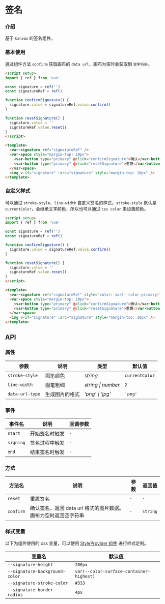 # 签名

### 介绍

基于 `Canvas` 的签名组件。

### 基本使用

通过组件方法 `confirm` 获取画布的 `data url`，画布为空时会获取到 `空字符串`。

```html
<script setup>
import { ref } from 'vue'

const signature = ref('')
const signatureRef = ref()

function confirmSignature() {
  signature.value = signatureRef.value.confirm()
}

function resetSignature() {
  signature.value = ''
  signatureRef.value.reset()
}
</script>

<template>
  <var-signature ref="signatureRef" />
  <var-space style="margin-top: 10px">
    <var-button type="primary" @click="confirmSignature">确认</var-button>
    <var-button type="primary" @click="resetSignature">重置</var-button>
  </var-space>
  <img v-if="signature" :src="signature" style="margin-top: 10px" />
</template>
```

### 自定义样式

可以通过 `stroke-style`、`line-width` 自定义签名的样式，`stroke-style` 默认是 `currentColor`，会继承文字颜色，所以也可以通过 `css color` 来设置颜色。 

```html
<script setup>
import { ref } from 'vue'

const signature = ref('')
const signatureRef = ref()

function confirmSignature() {
  signature.value = signatureRef.value.confirm()
}

function resetSignature() {
  signature.value = ''
  signatureRef.value.reset()
}
</script>

<template>
  <var-signature ref="signatureRef" style="color: var(--color-primary)" :line-width="4" />
  <var-space style="margin-top: 10px">
    <var-button type="primary" @click="confirmSignature">确认</var-button>
    <var-button type="primary" @click="resetSignature">重置</var-button>
  </var-space>
  <img v-if="signature" :src="signature" style="margin-top: 10px" />
</template>
```

## API

### 属性

| 参数 | 说明 | 类型 | 默认值 |
| --- | --- | --- | --- |
| `stroke-style` | 画笔颜色 | _string_ | `currentColor` |
| `line-width` | 画笔粗细 | _string \| number_ | `2` |
| `data-url-type` | 生成图片的格式 | _'png' \| 'jpg'_ | `'png'` |

### 事件

| 事件名 | 说明 | 回调参数 |
| --- | --- | --- |
| `start` | 开始签名时触发 | `-` |
| `signing` | 签名过程中触发 | `-` |
| `end` | 结束签名时触发 | `-` |

### 方法

| 方法名 | 说明 | 参数 | 返回值 |
| --- | --- | --- | --- |
| `reset` | 重置签名 | `-` | `-` |
| `confirm` | 确认签名，返回 data url 格式的图片数据。画布为空时返回空字符串 | `-` | `string` |

### 样式变量

以下为组件使用的 css 变量，可以使用 [StyleProvider 组件](#/zh-CN/style-provider) 进行样式定制。

| 变量名 | 默认值 |
| --- | --- |
| `--signature-height` | `200px` |
| `--signature-background-color` | `var(--color-surface-container-highest)` |
| `--signature-stroke-color` | `#333` |
| `--signature-border-radius` | `4px` |